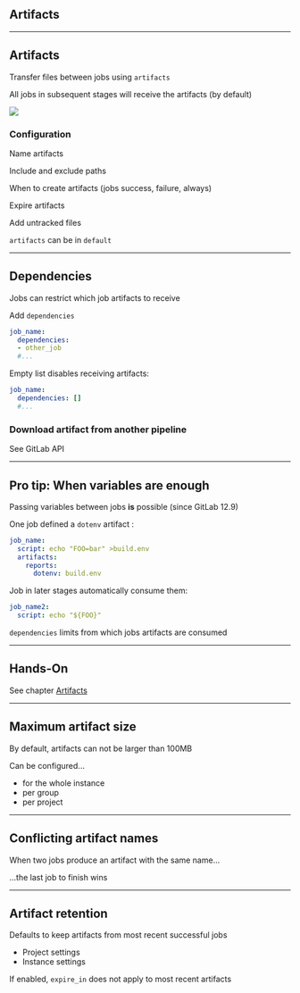 <!-- .slide: id="gitlab_artifacts" class="vertical-center" -->

<i class="fa-duotone fa-cubes fa-8x fa-duotone-colors-inverted" style="float: right; color: grey;"></i>

## Artifacts

---

## Artifacts

Transfer files between jobs using `artifacts` [](https://docs.gitlab.com/ee/ci/yaml/#artifacts)

All jobs in subsequent stages will receive the artifacts (by default)

![](160_gitlab_ci/060_artifacts/artifacts.drawio.svg) <!-- .element: style="width: 50%; float: right;" -->

### Configuration

Name artifacts

Include and exclude paths

When to create artifacts (jobs success, failure, always)

Expire artifacts

Add untracked files

`artifacts` can be in `default` [<i class="fa-solid fa-arrow-right-to-bracket"></i>](#/gitlab_default)

---

## Dependencies

Jobs can restrict which job artifacts to receive

Add `dependencies` [](https://docs.gitlab.com/ee/ci/yaml/#dependencies)

```yaml
job_name:
  dependencies:
  - other_job
  #...
```

Empty list disables receiving artifacts:

```yaml
job_name:
  dependencies: []
  #...
```

### Download artifact from another pipeline

See GitLab API [](https://docs.gitlab.com/ee/api/job_artifacts.html#download-the-artifacts-archive)

---

## Pro tip: When variables are enough

Passing variables between jobs **is** possible (since GitLab 12.9)

One job defined a `dotenv` artifact [](https://docs.gitlab.com/ee/ci/variables/index.html#pass-an-environment-variable-to-another-job):

```yaml
job_name:
  script: echo "FOO=bar" >build.env
  artifacts:
    reports:
      dotenv: build.env
```

Job in later stages automatically consume them:

```yaml
job_name2:
  script: echo "${FOO}"
```

`dependencies` limits from which jobs artifacts are consumed

---

## Hands-On

See chapter [Artifacts](/hands-on/2025-05-14/060_artifacts/exercise/)

---

## Maximum artifact size

By default, artifacts can not be larger than 100MB [](https://docs.gitlab.com/ee/administration/settings/continuous_integration.html#maximum-artifacts-size)

Can be configured...

- for the whole instance
- per group
- per project

---

## Conflicting artifact names

When two jobs produce an artifact with the same name...

...the last job to finish wins

---

## Artifact retention

Defaults to keep artifacts from most recent successful jobs
- Project settings [](https://docs.gitlab.com/ee/ci/jobs/job_artifacts.html#keep-artifacts-from-most-recent-successful-jobs)
- Instance settings [](https://docs.gitlab.com/ee/administration/settings/continuous_integration.html#keep-the-latest-artifacts-for-all-jobs-in-the-latest-successful-pipelines)

If enabled, `expire_in` does not apply to most recent artifacts
